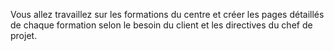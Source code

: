 Vous allez travaillez sur  les formations  du centre et créer les pages  détaillés de chaque formation selon le besoin du client  et les directives du chef de projet.

